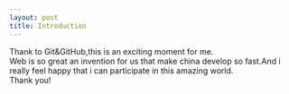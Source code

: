 ```yaml
---
layout: post
title: Introduction
---
```

   Thank to Git&GitHub,this is an exciting moment for me.  
   Web is so great an invention for us that make china develop so fast.And i really feel happy that i can participate in this amazing world.  
   Thank you!